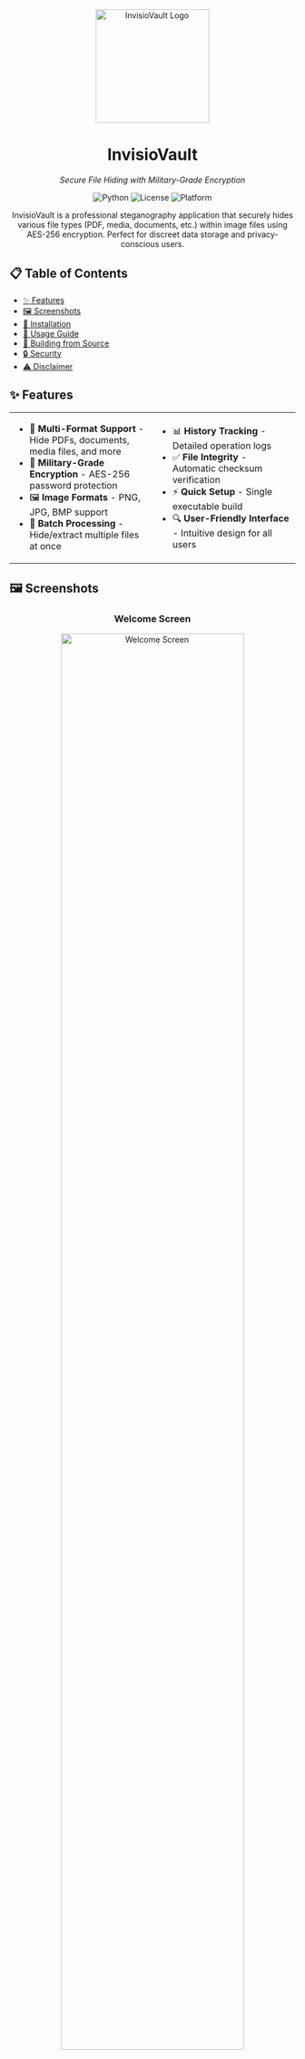<div align="center">
  <img src="InvisioVault.ico" alt="InvisioVault Logo" width="200">
  <h1>InvisioVault</h1>
  <p><em>Secure File Hiding with Military-Grade Encryption</em></p>

  ![Python](https://img.shields.io/badge/python-3.8+-blue.svg)
  ![License](https://img.shields.io/badge/license-MIT-green.svg)
  ![Platform](https://img.shields.io/badge/platform-Windows-lightgrey.svg)
</div>

<p align="center">
  InvisioVault is a professional steganography application that securely hides various file types (PDF, media, documents, etc.) within image files using AES-256 encryption. Perfect for discreet data storage and privacy-conscious users.
</p>

## 📋 Table of Contents
- [✨ Features](#-features)
- [🖼️ Screenshots](#-screenshots)
- [🚀 Installation](#-installation)
- [📝 Usage Guide](#-usage-guide)
- [🔨 Building from Source](#-building-from-source)
- [🔒 Security](#-security)
- [⚠️ Disclaimer](#-disclaimer)

## ✨ Features

<div align="center">
  <table>
    <tr>
      <td width="50%">
        <ul>
          <li>📁 <strong>Multi-Format Support</strong> - Hide PDFs, documents, media files, and more</li>
          <li>🔐 <strong>Military-Grade Encryption</strong> - AES-256 password protection</li>
          <li>🖼️ <strong>Image Formats</strong> - PNG, JPG, BMP support</li>
          <li>🔄 <strong>Batch Processing</strong> - Hide/extract multiple files at once</li>
        </ul>
      </td>
      <td width="50%">
        <ul>
          <li>📊 <strong>History Tracking</strong> - Detailed operation logs</li>
          <li>✅ <strong>File Integrity</strong> - Automatic checksum verification</li>
          <li>⚡ <strong>Quick Setup</strong> - Single executable build</li>
          <li>🔍 <strong>User-Friendly Interface</strong> - Intuitive design for all users</li>
        </ul>
      </td>
    </tr>
  </table>
</div>

## 🖼️ Screenshots

<div align="center">
  <h3>Welcome Screen</h3>
  <img src="./screenshots/First_page.png" alt="Welcome Screen" width="80%">
  <p><em>The application's main interface provides easy access to all features</em></p>

  <h3>Hide Files</h3>
  <img src="./screenshots/Hide_files.png" alt="File Hiding Interface" width="80%">
  <p><em>Securely hide your sensitive files within innocent-looking images</em></p>

  <h3>Extract Files</h3>
  <img src="./screenshots/Extract_files.png" alt="File Extraction" width="80%">
  <p><em>Easily retrieve your hidden files with password protection</em></p>

  <h3>Operation History</h3>
  <img src="./screenshots/History.png" alt="Operation History" width="80%">
  <p><em>Keep track of all your hide and extract operations</em></p>

  <h3>About & Disclaimer</h3>
  <img src="./screenshots/About.png" alt="About Section" width="80%">
  <p><em>Application information and legal disclaimer</em></p>
</div>

## 🚀 Installation

### Quick Start (Prebuilt Executable)
1. Download the latest release from the [Releases page]
2. Double-click `InvisioVault.exe` from the `dist` folder
3. No installation required - runs immediately!

### From Source
```bash
git clone https://github.com/Mrtracker-new/InvisioVault-Desktop.git
cd InvisioVault
pip install -r requirements.txt
python build.bat
```

## 📝 Usage Guide

<div align="center">
  <table>
    <tr>
      <th>Hiding Files</th>
      <th>Extracting Files</th>
    </tr>
    <tr>
      <td>
        <ol>
          <li>Launch InvisioVault</li>
          <li>Select "Hide Files" operation</li>
          <li>Choose a carrier image</li>
          <li>Select file(s) to hide</li>
          <li>Set a strong password</li>
          <li>Click "Hide Files"</li>
        </ol>
      </td>
      <td>
        <ol>
          <li>Launch InvisioVault</li>
          <li>Select "Extract Files" operation</li>
          <li>Select the image with hidden content</li>
          <li>Enter the correct password</li>
          <li>Choose extraction location</li>
          <li>Click "Extract Files"</li>
        </ol>
      </td>
    </tr>
  </table>
</div>

## 🔨 Building from Source

1. Install [Python 3.8+](https://python.org)
2. Clone the repository
3. Run `build.bat` to:
   - Install dependencies
   - Create standalone executable
   - Generate application icon
4. Find executable in `dist` folder

### System Requirements

- Windows operating system
- Python 3.8 or higher (for building from source)
- Required Python packages (see requirements.txt)

## 🔒 Security

InvisioVault uses AES-256 encryption to secure your hidden files. Even if someone discovers that an image contains hidden data, they cannot extract it without the correct password.

## ⚠️ Disclaimer

This tool is intended for legitimate privacy and security purposes only. Users are responsible for ensuring they comply with all applicable laws regarding data privacy and security.
